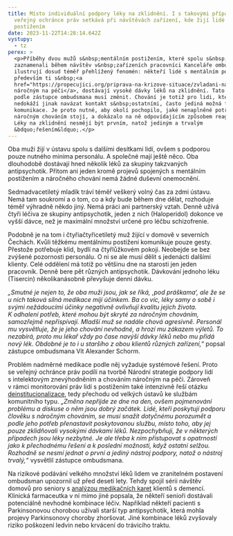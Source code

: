 ```yaml
---
title: Místo individuální podpory léky na zklidnění. I s takovými případy se
  veřejný ochránce práv setkává při návštěvách zařízení, kde žijí lidé s
  postižením
date: 2023-11-22T14:28:14.642Z
vystupy:
  - tz
perex: >
  <p>Příběhy dvou mužů s&nbsp;mentálním postižením, které spolu s&nbsp;dalšími
  zaznamenali během návštěv v&nbsp;zařízeních pracovníci Kanceláře ombudsmana,
  ilustrují dosud téměř přehlížený fenomén: někteří lidé s mentálním postižením,
  především ti s&nbsp;<a
  href="https://propecujici.org/priprava-na-krizove-situace/zvladani-narocneho-chovani-cloveka-s-mentalnim-postizenim/">chováním
  náročným na péči</a>, dostávají vysoké dávky léků na zklidnění. Tato praxe se
  podle zástupce ombudsmana musí změnit. Chování je totiž pro lidi, kteří
  nedokáží jinak navázat kontakt s&nbsp;ostatními, často jediná možná forma
  komunikace. Je proto nutné, aby okolí pochopilo, jaké nenaplněné potřeby za
  náročným chováním stojí, a dokázalo na ně odpovídajícím způsobem reagovat.
  Léky na zklidnění nesmějí být prvním, natož jediným a trvalým
  &bdquo;řešením&ldquo;.</p>
---
```

<p>Oba muži žijí v ústavu spolu s&nbsp;dalšími desítkami lidí, ovšem s&nbsp;podporou pouze nutného minima personálu. A společné mají ještě něco. Oba dlouhodobě dostávají hned několik léků za skupiny takzvaných antipsychotik. Přitom ani jeden kromě projevů spojených s mentálním postižením a náročného chování nemá žádné duševní onemocnění.&nbsp;&nbsp;</p>

<p>Sedmadvacetiletý mladík tráví téměř veškerý volný čas za zdmi ústavu. Nemá tam soukromí a o tom, co a kdy bude během dne dělat, rozhoduje téměř výhradně někdo jiný. Nemá práci ani partnerský vztah. Denně užívá čtyři léčiva ze skupiny antipsychotik, jeden z nich (Haloperidol) dokonce ve vyšší dávce, než je maximální množství určené pro léčbu schizofrenie.</p>

<p>Podobně je na tom i čtyřiačtyřicetiletý muž žijící v&nbsp;domově v&nbsp;severních Čechách. Kvůli těžkému mentálnímu postižení komunikuje pouze gesty. Přestože potřebuje klid, bydlí na čtyřlůžkovém pokoji. Neobejde se bez zvýšené pozornosti personálu. O ni se ale musí dělit s&nbsp;jedenácti dalšími klienty. Celé oddělení má totiž po většinu dne na starosti jen jeden pracovník. Denně bere pět různých antipsychotik. Dávkování jednoho léku (Tisercin) několikanásobně převyšuje denní dávku.</p>

<p><em>&bdquo;Smutné je nejen to, že oba muži jsou, jak se říká, &sbquo;pod práškama&lsquo;, ale že se u nich taková silná medikace míjí účinkem. Ba co víc, léky samy o sobě i svými nežádoucími účinky negativně ovlivňují kvalitu jejich života. K&nbsp;odhalení potřeb, které mohou být skryté za náročným chováním, samozřejmě nepřispívají. Mladší muž se nadále chová agresivně. Personál mu vysvětluje, že je jeho chování nevhodné, a hrozí mu zákazem výletů. To nezabírá, proto mu lékař vždy po čase navýší dávky léků nebo mu přidá nový lék</em>. <em>Obdobné je to i u staršího z&nbsp;obou klientů různých zařízení,</em>&ldquo; popsal zástupce ombudsmana Vít Alexander Schorm.<em> </em></p>

<p>Problém nadměrné medikace podle něj vyžaduje systémové řešení. Proto se veřejný ochránce práv podílí na tvorbě Národní strategie podpory lidí s&nbsp;intelektovým znevýhodněním a chováním náročným na péči. Zároveň v&nbsp;rámci monitorování práv lidí s postižením také intenzivně řeší otázku <a href="https://advokatnidenik.cz/2023/11/21/mpsv-ochrance-prav-a-organizace-jdi-podepsali-memorandum-k-premene-ustavu/">deinstitucionalizace</a>, tedy přechodu od velkých ústavů ke službám komunitního typu. <em>&bdquo;Změna nepřijde ze dne na den, ovšem pojmenování problému a diskuse o něm jsou dobrý začátek. Lidé, kteří poskytují podporu člověku s&nbsp;náročným chováním, se musí snažit dotyčnému porozumět a podle jeho potřeb přenastavit poskytovanou službu, místo toho, aby jej pouze zklidňovali vysokými dávkami léků. Nezpochybňuji, že v&nbsp;některých případech jsou léky nezbytné. Je ale třeba k&nbsp;nim přistupovat s&nbsp;opatrností jako k&nbsp;přechodnému řešení a&nbsp;k&nbsp;poslední možnosti, když ostatní selžou. Rozhodně se nesmí jednat o první a jediný nástroj podpory, natož o nástroj trvalý,&ldquo; </em>vysvětlil zástupce ombudsmana.</p>

<p>Na rizikové podávání velkého množství léků lidem ve zranitelném postavení ombudsman upozornil už před deseti lety. Tehdy spojil sérii návštěv domovů pro seniory s <a href="https://www.ochrance.cz/uploads-import/ochrana_osob/ZARIZENI/Socialni_sluzby/analyza-farmaceutka.pdf">analýzou medikačních karet</a> klientů s demencí. Klinická farmaceutka v ní mimo jiné popsala, že někteří senioři dostávali potenciálně nevhodné kombinace léčiv. Například někteří pacienti s Parkinsonovou chorobou užívali starší typ antipsychotik, která mohla projevy Parkinsonovy choroby zhoršovat. Jiné kombinace léků zvyšovaly riziko poškození ledvin nebo krvácení do trávicího traktu.&nbsp;</p>
